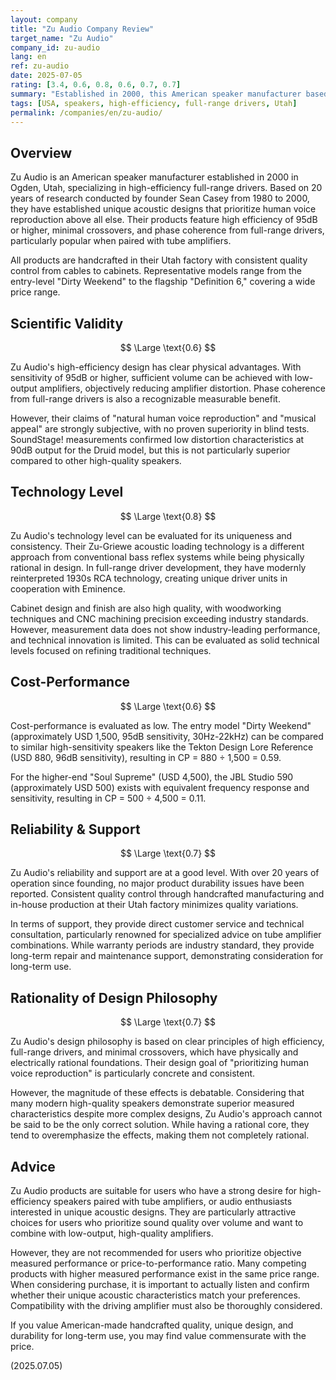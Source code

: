 ```yaml
---
layout: company
title: "Zu Audio Company Review"
target_name: "Zu Audio"
company_id: zu-audio
lang: en
ref: zu-audio
date: 2025-07-05
rating: [3.4, 0.6, 0.8, 0.6, 0.7, 0.7]
summary: "Established in 2000, this American speaker manufacturer based in Ogden, Utah, adheres to their belief in high-efficiency full-range drivers. While their unique acoustic design based on founder Sean Casey's 20-year research and commitment to handcrafted manufacturing is praiseworthy, the sound quality effects are largely subjective, with limited objective advantages justifying the price. They have devoted support among specific enthusiasts who prefer high efficiency, but they are not for everyone."
tags: [USA, speakers, high-efficiency, full-range drivers, Utah]
permalink: /companies/en/zu-audio/
---
```


## Overview

Zu Audio is an American speaker manufacturer established in 2000 in Ogden, Utah, specializing in high-efficiency full-range drivers. Based on 20 years of research conducted by founder Sean Casey from 1980 to 2000, they have established unique acoustic designs that prioritize human voice reproduction above all else. Their products feature high efficiency of 95dB or higher, minimal crossovers, and phase coherence from full-range drivers, particularly popular when paired with tube amplifiers.

All products are handcrafted in their Utah factory with consistent quality control from cables to cabinets. Representative models range from the entry-level "Dirty Weekend" to the flagship "Definition 6," covering a wide price range.

## Scientific Validity

$$ \Large \text{0.6} $$

Zu Audio's high-efficiency design has clear physical advantages. With sensitivity of 95dB or higher, sufficient volume can be achieved with low-output amplifiers, objectively reducing amplifier distortion. Phase coherence from full-range drivers is also a recognizable measurable benefit.

However, their claims of "natural human voice reproduction" and "musical appeal" are strongly subjective, with no proven superiority in blind tests. SoundStage! measurements confirmed low distortion characteristics at 90dB output for the Druid model, but this is not particularly superior compared to other high-quality speakers.

## Technology Level

$$ \Large \text{0.8} $$

Zu Audio's technology level can be evaluated for its uniqueness and consistency. Their Zu-Griewe acoustic loading technology is a different approach from conventional bass reflex systems while being physically rational in design. In full-range driver development, they have modernly reinterpreted 1930s RCA technology, creating unique driver units in cooperation with Eminence.

Cabinet design and finish are also high quality, with woodworking techniques and CNC machining precision exceeding industry standards. However, measurement data does not show industry-leading performance, and technical innovation is limited. This can be evaluated as solid technical levels focused on refining traditional techniques.

## Cost-Performance

$$ \Large \text{0.6} $$

Cost-performance is evaluated as low. The entry model "Dirty Weekend" (approximately USD 1,500, 95dB sensitivity, 30Hz-22kHz) can be compared to similar high-sensitivity speakers like the Tekton Design Lore Reference (USD 880, 96dB sensitivity), resulting in CP = 880 ÷ 1,500 = 0.59.

For the higher-end "Soul Supreme" (USD 4,500), the JBL Studio 590 (approximately USD 500) exists with equivalent frequency response and sensitivity, resulting in CP = 500 ÷ 4,500 = 0.11.

## Reliability & Support

$$ \Large \text{0.7} $$

Zu Audio's reliability and support are at a good level. With over 20 years of operation since founding, no major product durability issues have been reported. Consistent quality control through handcrafted manufacturing and in-house production at their Utah factory minimizes quality variations.

In terms of support, they provide direct customer service and technical consultation, particularly renowned for specialized advice on tube amplifier combinations. While warranty periods are industry standard, they provide long-term repair and maintenance support, demonstrating consideration for long-term use.

## Rationality of Design Philosophy

$$ \Large \text{0.7} $$

Zu Audio's design philosophy is based on clear principles of high efficiency, full-range drivers, and minimal crossovers, which have physically and electrically rational foundations. Their design goal of "prioritizing human voice reproduction" is particularly concrete and consistent.

However, the magnitude of these effects is debatable. Considering that many modern high-quality speakers demonstrate superior measured characteristics despite more complex designs, Zu Audio's approach cannot be said to be the only correct solution. While having a rational core, they tend to overemphasize the effects, making them not completely rational.

## Advice

Zu Audio products are suitable for users who have a strong desire for high-efficiency speakers paired with tube amplifiers, or audio enthusiasts interested in unique acoustic designs. They are particularly attractive choices for users who prioritize sound quality over volume and want to combine with low-output, high-quality amplifiers.

However, they are not recommended for users who prioritize objective measured performance or price-to-performance ratio. Many competing products with higher measured performance exist in the same price range. When considering purchase, it is important to actually listen and confirm whether their unique acoustic characteristics match your preferences. Compatibility with the driving amplifier must also be thoroughly considered.

If you value American-made handcrafted quality, unique design, and durability for long-term use, you may find value commensurate with the price.

(2025.07.05)